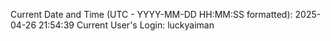 Current Date and Time (UTC - YYYY-MM-DD HH:MM:SS formatted): 2025-04-26 21:54:39
Current User's Login: luckyaiman
